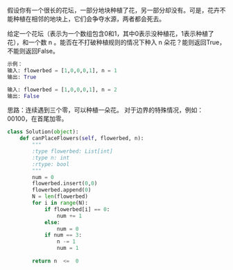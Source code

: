 假设你有一个很长的花坛，一部分地块种植了花，另一部分却没有。可是，花卉不能种植在相邻的地块上，它们会争夺水源，两者都会死去。

给定一个花坛（表示为一个数组包含0和1，其中0表示没种植花，1表示种植了花），和一个数 n 。能否在不打破种植规则的情况下种入 n 朵花？能则返回True，不能则返回False。

```python
示例：  
输入: flowerbed = [1,0,0,0,1], n = 1  
输出: True  

输入: flowerbed = [1,0,0,0,1], n = 2
输出: False
```
思路：连续遇到三个零，可以种植一朵花。 对于边界的特殊情况，例如：00100，在首尾加零。
```python
class Solution(object):
    def canPlaceFlowers(self, flowerbed, n):
        """
        :type flowerbed: List[int]
        :type n: int
        :rtype: bool
        """
        num = 0
        flowerbed.insert(0,0)
        flowerbed.append(0)
        N = len(flowerbed)
        for i in range(N):
            if flowerbed[i] == 0:
                num += 1
            else:
                num = 0
            if num == 3:
                n -= 1
                num = 1
        
        return n  <=  0
 ```
